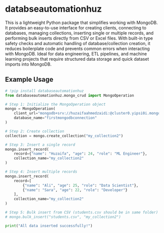 # databseautomationhuz

This is a lightweight Python package that simplifies working with MongoDB. It provides an easy-to-use interface for creating clients, connecting to databases, managing collections, inserting single or multiple records, and performing bulk inserts directly from CSV or Excel files. With built-in type safety checks and automatic handling of database/collection creation, it reduces boilerplate code and prevents common errors when interacting with MongoDB. Ideal for data engineering, ETL pipelines, and machine learning projects that require structured data storage and quick dataset imports into MongoDB.

## Example Usage

```python
# !pip install databaseautomationhuz
from databaseautomationhuz.mongo_crud import MongoOperation

# Step 1: Initialize the MongoOperation object
mongo = MongoOperation(
    client_url="mongodb+srv://huzaifaahmedzaidi:@cluster0.yipsi0i.mongodb.net/?retryWrites=true&w=majority&appName=Cluster0",
    database_name="firstmongodbconnection"
)

# Step 2: Create collection
collection = mongo.create_collection("my_collection2")

# Step 3: Insert a single record
mongo.insert_record(
    record={"name": "Huzaifa", "age": 24, "role": "ML Engineer"},
    collection_name="my_collection2"
)

# Step 4: Insert multiple records
mongo.insert_record(
    record=[
        {"name": "Ali", "age": 25, "role": "Data Scientist"},
        {"name": "Sara", "age": 22, "role": "Developer"}
    ],
    collection_name="my_collection2"
)

# Step 5: Bulk insert from CSV (students.csv should be in same folder)
# mongo.bulk_insert("students.csv", "my_collection2")

print("All data inserted successfully!")

